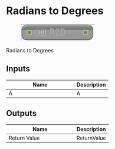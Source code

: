 # Radians to Degrees

<div align="left" data-full-width="false">

<figure><img src="radians_to_degrees.png" alt=""><figcaption></figcaption></figure>

</div>

Radians to Degrees

## Inputs

<table>
<thead><tr><th width="170">Name</th><th>Description</th></tr></thead>
<tbody>
<tr><td>A</td><td>A</td></tr>
</tbody>
</table>

## Outputs

<table>
<thead><tr><th width="170">Name</th><th>Description</th></tr></thead>
<tbody>
<tr><td>Return Value</td><td>ReturnValue</td></tr>
</tbody>
</table>